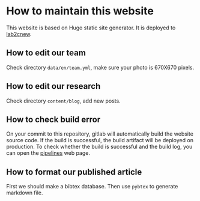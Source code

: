 # How to maintain this website

This website is based on Hugo static site generator.
It is deployed to [lab2cnew](http://10.8.4.170/lab2cnew/).

## How to edit our team
Check directory `data/en/team.yml`, make sure your photo is 670X670 pixels.

## How to edit our research
Check directory `content/blog`, add new posts.

## How to check build error
On your commit to this repository, gitlab will automatically build the website source code. If the build is 
successful, the build artifact will be deployed on production. To check whether the build is successful and
the build log, you can
open the [pipelines](http://10.8.4.170:88/zhaofeng-shu33/lab2cnew/pipelines) web page.
 
## How to format our published article
First we should make a bibtex database.
Then use `pybtex` to generate markdown file.
